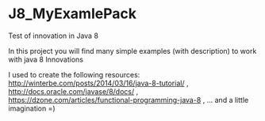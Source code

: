 # J8_MyExamlePack
Test of innovation in Java 8

In this project you will find many simple examples (with description) to work with java 8 Innovations

I used to create the following resources:
http://winterbe.com/posts/2014/03/16/java-8-tutorial/ ,
http://docs.oracle.com/javase/8/docs/ ,
https://dzone.com/articles/functional-programming-java-8 ,
...
and a little imagination =)

